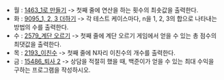 - 월 : [1463_1로 만들기](https://www.acmicpc.net/problem/1463) -> 첫째 줄에 연산을 하는 횟수의 최솟값을 출력한다.
- 화 : [9095_1, 2, 3 더하기](https://www.acmicpc.net/problem/9095) -> 각 테스트 케이스마다, n을 1, 2, 3의 합으로 나타내는 방법의 수를 출력한다.
- 수 : [2579_계단 오르기](https://www.acmicpc.net/problem/2579) -> 첫째 줄에 계단 오르기 게임에서 얻을 수 있는 총 점수의 최댓값을 출력한다.
- 목 : [2193_이친수](https://www.acmicpc.net/problem/2193) -> 첫째 줄에 N자리 이친수의 개수를 출력한다.
- 금 : [15486_퇴사 2](https://www.acmicpc.net/problem/15486) -> 상담을 적절히 했을 때, 백준이가 얻을 수 있는 최대 수익을 구하는 프로그램을 작성하시오.
